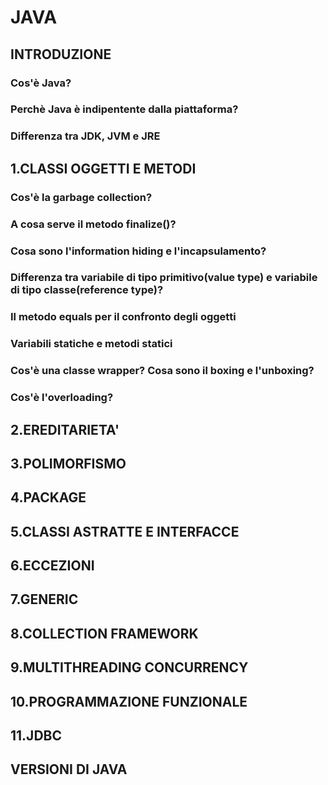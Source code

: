 # JAVA
## INTRODUZIONE
### Cos'è Java?
### Perchè Java è indipentente dalla piattaforma?
### Differenza tra JDK, JVM e JRE
## 1.CLASSI OGGETTI E METODI
### Cos'è la garbage collection?
### A cosa serve il metodo finalize()?
### Cosa sono l'information hiding e l'incapsulamento?
### Differenza tra variabile di tipo primitivo(value type) e variabile di tipo classe(reference type)?
### Il metodo equals per il confronto degli oggetti
### Variabili statiche e metodi statici
### Cos'è una classe wrapper? Cosa sono il boxing e l'unboxing?
### Cos'è l'overloading?
## 2.EREDITARIETA'
## 3.POLIMORFISMO
## 4.PACKAGE
## 5.CLASSI ASTRATTE E INTERFACCE
## 6.ECCEZIONI
## 7.GENERIC
## 8.COLLECTION FRAMEWORK
## 9.MULTITHREADING CONCURRENCY
## 10.PROGRAMMAZIONE FUNZIONALE
## 11.JDBC
## VERSIONI DI JAVA

